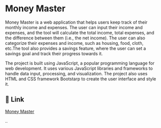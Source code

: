 # Money Master

Money Master is a web application that helps users keep track of their monthly income and expenses. The user can input their income and expenses, and the tool will calculate the total income, total expenses, and the difference between them (i.e., the net income). The user can also categorize their expenses and income, such as housing, food, cloth, etc.The tool also provides a savings feature, where the user can set a savings goal and track their progress towards it. 



The project is built using JavaScript, a popular programming language for web development. It uses various JavaScript libraries and frameworks to handle data input, processing, and visualization. The project also uses HTML and CSS framework Bootstarp to create the user interface and style it.




## 🔗 Link

[Money Master](https://habibaferdausi.github.io/Money-Master-js)












..
